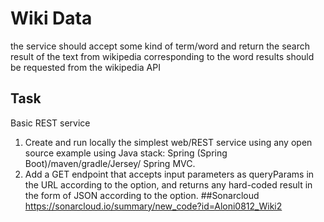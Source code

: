 # Wiki Data
the service should accept some kind of term/word and return the search result of the text from wikipedia corresponding to the word
results should be requested from the wikipedia API
## Task
Basic REST service 
1. Create and run locally the simplest web/REST service using any open source example using Java stack: Spring (Spring Boot)/maven/gradle/Jersey/ Spring MVC. 
2. Add a GET endpoint that accepts input parameters as queryParams in the URL according to the option, and returns any hard-coded result in the form of JSON according to the option.
##Sonarcloud
https://sonarcloud.io/summary/new_code?id=Aloni0812_Wiki2
##
